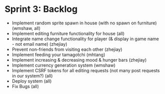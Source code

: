 # Sprint 3: Backlog
* Implement random sprite spawn in house (with no spawn on furniture) (wmshaw, all)
* Implement editing furniture functionality for house (all)
* Integrate name change functionality for player (& display in game name - not email name) (zhejiay)
* Prevent non-friends from visiting each other (zhejiay)
* Implement feeding your tamagotchi (mhtang)
* Implement increasing & decreasing mood & hunger bars (zhejiay)
* Implement currency generation system (wmshaw)
* Implement CSRF tokens for all editing requests (not many post requests in our system?) (all)
* Deploy system (all)
* Fix Bugs (all)
